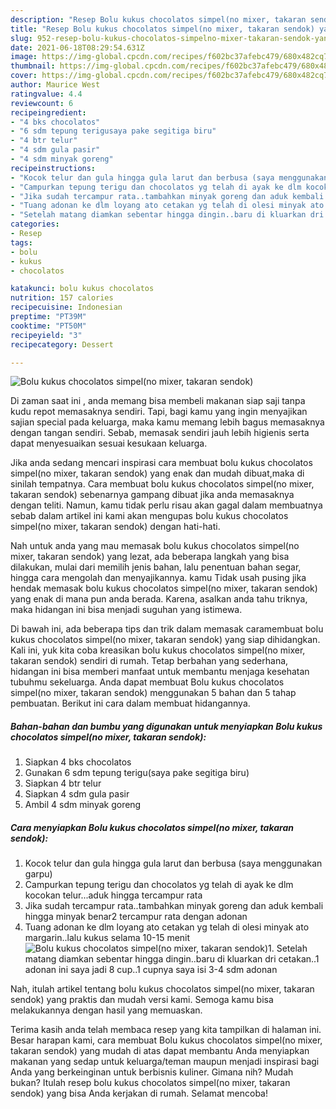 ```yaml
---
description: "Resep Bolu kukus chocolatos simpel(no mixer, takaran sendok) yang nikmat Untuk Jualan"
title: "Resep Bolu kukus chocolatos simpel(no mixer, takaran sendok) yang nikmat Untuk Jualan"
slug: 952-resep-bolu-kukus-chocolatos-simpelno-mixer-takaran-sendok-yang-nikmat-untuk-jualan
date: 2021-06-18T08:29:54.631Z
image: https://img-global.cpcdn.com/recipes/f602bc37afebc479/680x482cq70/bolu-kukus-chocolatos-simpelno-mixer-takaran-sendok-foto-resep-utama.jpg
thumbnail: https://img-global.cpcdn.com/recipes/f602bc37afebc479/680x482cq70/bolu-kukus-chocolatos-simpelno-mixer-takaran-sendok-foto-resep-utama.jpg
cover: https://img-global.cpcdn.com/recipes/f602bc37afebc479/680x482cq70/bolu-kukus-chocolatos-simpelno-mixer-takaran-sendok-foto-resep-utama.jpg
author: Maurice West
ratingvalue: 4.4
reviewcount: 6
recipeingredient:
- "4 bks chocolatos"
- "6 sdm tepung terigusaya pake segitiga biru"
- "4 btr telur"
- "4 sdm gula pasir"
- "4 sdm minyak goreng"
recipeinstructions:
- "Kocok telur dan gula hingga gula larut dan berbusa (saya menggunakan garpu)"
- "Campurkan tepung terigu dan chocolatos yg telah di ayak ke dlm kocokan telur...aduk hingga tercampur rata"
- "Jika sudah tercampur rata..tambahkan minyak goreng dan aduk kembali hingga minyak benar2 tercampur rata dengan adonan"
- "Tuang adonan ke dlm loyang ato cetakan yg telah di olesi minyak ato margarin..lalu kukus selama 10-15 menit"
- "Setelah matang diamkan sebentar hingga dingin..baru di kluarkan dri cetakan..1 adonan ini saya jadi 8 cup..1 cupnya saya isi 3-4 sdm adonan"
categories:
- Resep
tags:
- bolu
- kukus
- chocolatos

katakunci: bolu kukus chocolatos 
nutrition: 157 calories
recipecuisine: Indonesian
preptime: "PT39M"
cooktime: "PT50M"
recipeyield: "3"
recipecategory: Dessert

---
```



![Bolu kukus chocolatos simpel(no mixer, takaran sendok)](https://img-global.cpcdn.com/recipes/f602bc37afebc479/680x482cq70/bolu-kukus-chocolatos-simpelno-mixer-takaran-sendok-foto-resep-utama.jpg)

Di zaman  saat ini , anda memang bisa membeli makanan siap saji tanpa kudu repot memasaknya sendiri. Tapi, bagi kamu yang ingin menyajikan sajian special pada keluarga, maka kamu memang lebih bagus memasaknya dengan tangan sendiri. Sebab, memasak sendiri jauh lebih higienis serta dapat menyesuaikan sesuai kesukaan keluarga.

Jika anda sedang mencari inspirasi cara membuat bolu kukus chocolatos simpel(no mixer, takaran sendok) yang enak dan mudah dibuat,maka di sinilah tempatnya. Cara membuat bolu kukus chocolatos simpel(no mixer, takaran sendok)  sebenarnya gampang dibuat jika anda memasaknya dengan teliti. Namun, kamu tidak perlu risau akan gagal dalam membuatnya 
sebab dalam artikel ini kami akan mengupas bolu kukus chocolatos simpel(no mixer, takaran sendok) dengan hati-hati.  



Nah untuk anda yang mau memasak bolu kukus chocolatos simpel(no mixer, takaran sendok) yang lezat, ada beberapa langkah yang bisa dilakukan, mulai dari memilih jenis bahan, lalu penentuan bahan segar, hingga cara mengolah dan menyajikannya. kamu Tidak usah pusing jika hendak memasak bolu kukus chocolatos simpel(no mixer, takaran sendok) yang enak di mana pun anda berada. Karena, asalkan anda  tahu triknya, maka hidangan ini bisa menjadi suguhan yang istimewa.

Di bawah ini, ada beberapa tips dan trik dalam memasak caramembuat bolu kukus chocolatos simpel(no mixer, takaran sendok) yang siap dihidangkan. Kali ini, yuk kita coba kreasikan bolu kukus chocolatos simpel(no mixer, takaran sendok) sendiri di rumah. Tetap berbahan yang sederhana, hidangan ini bisa memberi manfaat untuk membantu menjaga kesehatan tubuhmu sekeluarga. Anda dapat membuat Bolu kukus chocolatos simpel(no mixer, takaran sendok) menggunakan 5 bahan dan 5 tahap pembuatan. Berikut ini cara dalam membuat hidangannya.

<!--inarticleads1-->

##### Bahan-bahan dan bumbu yang digunakan untuk menyiapkan Bolu kukus chocolatos simpel(no mixer, takaran sendok):

1. Siapkan 4 bks chocolatos
1. Gunakan 6 sdm tepung terigu(saya pake segitiga biru)
1. Siapkan 4 btr telur
1. Siapkan 4 sdm gula pasir
1. Ambil 4 sdm minyak goreng




<!--inarticleads2-->

##### Cara menyiapkan Bolu kukus chocolatos simpel(no mixer, takaran sendok):

1. Kocok telur dan gula hingga gula larut dan berbusa (saya menggunakan garpu)
1. Campurkan tepung terigu dan chocolatos yg telah di ayak ke dlm kocokan telur...aduk hingga tercampur rata
1. Jika sudah tercampur rata..tambahkan minyak goreng dan aduk kembali hingga minyak benar2 tercampur rata dengan adonan
1. Tuang adonan ke dlm loyang ato cetakan yg telah di olesi minyak ato margarin..lalu kukus selama 10-15 menit
<img src="https://img-global.cpcdn.com/steps/4ec86b35c810e7fd/160x128cq70/bolu-kukus-chocolatos-simpelno-mixer-takaran-sendok-langkah-memasak-4-foto.jpg" alt="Bolu kukus chocolatos simpel(no mixer, takaran sendok)">1. Setelah matang diamkan sebentar hingga dingin..baru di kluarkan dri cetakan..1 adonan ini saya jadi 8 cup..1 cupnya saya isi 3-4 sdm adonan




Nah, itulah artikel tentang  bolu kukus chocolatos simpel(no mixer, takaran sendok)  yang praktis dan mudah versi kami. Semoga kamu bisa melakukannya dengan hasil yang memuaskan. 

Terima kasih anda telah membaca resep yang kita tampilkan di halaman ini. Besar harapan kami, cara membuat  Bolu kukus chocolatos simpel(no mixer, takaran sendok) yang mudah di atas dapat membantu Anda menyiapkan makanan yang sedap untuk keluarga/teman maupun menjadi inspirasi bagi Anda yang berkeinginan untuk berbisnis kuliner. Gimana nih? Mudah bukan? Itulah resep bolu kukus chocolatos simpel(no mixer, takaran sendok) yang bisa Anda kerjakan di rumah. Selamat mencoba!

